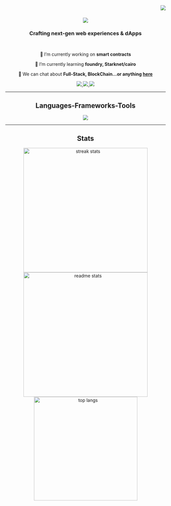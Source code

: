 <img align="right" src="https://visitor-badge.laobi.icu/badge?page_id=notlelouch.notlelouch" />

<h1 align="center">
    <img src="https://readme-typing-svg.herokuapp.com/?font=Righteous&size=35&center=true&vCenter=true&width=500&height=70&duration=4000&lines=Yo,+it's+Aryan!;+Code+so+good,+it's+criminal" />
</h1>

<h3 align="center">Crafting next-gen web experiences & dApps</h3>

<br/>

<div align="center">
 
 🔭 I’m currently working on **smart contracts**
 
 🌱 I’m currently learning **foundry, Starknet/cairo**

💬 We can chat about **Full-Stack, BlockChain...or anything [here](https://github.com/notlelouch/notlelouch/issues)**

 </div>
 
<div align="center"> 
  <a href="mailto:notlelouchvb@gmail.com">
    <img src="https://img.shields.io/badge/Gmail-333333?style=for-the-badge&logo=gmail&logoColor=red" />
   <a href="https://www.instagram.com/_aryanpandey_/">
    <img src="https://img.shields.io/badge/Instagram-E4405F?style=for-the-badge&logo=instagram&logoColor=white" />
   </a>
  </a>
  <a href="https://twitter.com/notlelouchvb" target="_blank">
    <img src="https://img.shields.io/badge/X-000000?style=for-the-badge&logo=x&logoColor=white" />
  </a>

</div>

 <hr/>
 
<h2 align="center"> Languages-Frameworks-Tools </h2>
<div style="text-align: center;">
    <img src="https://skillicons.dev/icons?i=css,bootstrap,html,react,vscode,github,git,gitlab,figma,tailwind,netlify,npm,anaconda,bash,arch,linux,apple,matlab,docker,ipfs,nodejs,python,javascript,typescript,express,mongodb,redis,nextjs,mysql,postman,replit,yarn,aws,solidity,wagmi,rainbowkit,viem,hardhat,foundry,metamask" style="display: inline-block"/>
<hr>
<h2 align="center"> Stats </h2>
<div align=center>
  <img width=390 src="https://github-readme-streak-stats.herokuapp.com/?user=notlelouch&theme=gotham&hide_border=false" alt="streak stats"/>    
  <img width=390 src="https://github-readme-stats.vercel.app/api?username=notlelouch&theme=gotham&show_icons=true&hide_border=false&count_private=true" alt="readme stats" />
  <br/>
  <img width=325 align="center" src="https://github-readme-stats.vercel.app/api/top-langs/?username=notlelouch&theme=gotham&show_icons=true&hide_border=false&layout=compact&hide=jupyter%20notebook" alt="top langs" />
</div>
</hr>
